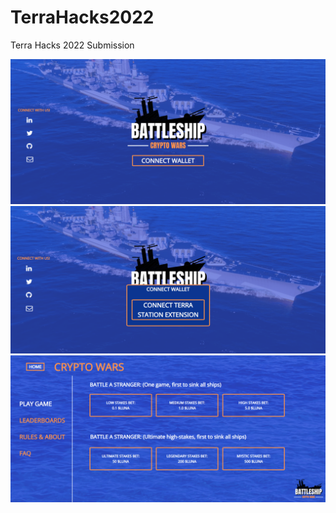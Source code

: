 # TerraHacks2022

Terra Hacks 2022 Submission

<img src="Terra1.png">
<img src="Terra2.png">
<img src="Terra3.png">
